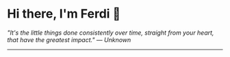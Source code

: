 <h1>Hi there, I'm Ferdi 👋</h1>

<p><em>
  "It's the little things done consistently over time, straight from your heart, that have the greatest impact." — Unknown
</em></p>

---
